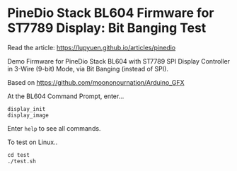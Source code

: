 # PineDio Stack BL604 Firmware for ST7789 Display: Bit Banging Test

Read the article: https://lupyuen.github.io/articles/pinedio

Demo Firmware for PineDio Stack BL604 with ST7789 SPI Display Controller in 3-Wire (9-bit) Mode, via Bit Banging (instead of SPI).

Based on https://github.com/moononournation/Arduino_GFX

At the BL604 Command Prompt, enter...

```text
display_init
display_image
```

Enter `help` to see all commands.

To test on Linux..

```text
cd test
./test.sh
```
